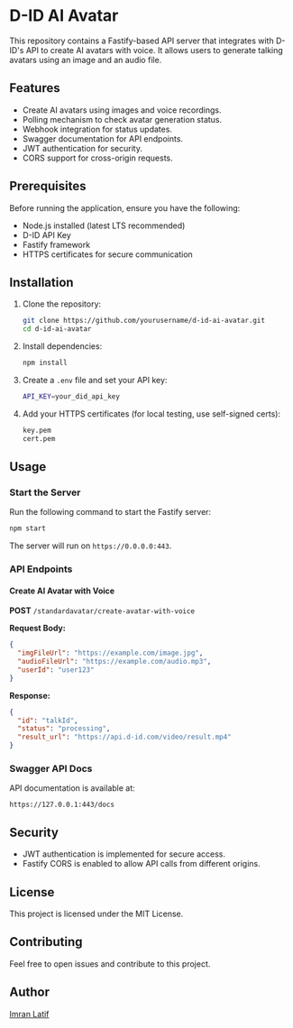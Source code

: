 # D-ID AI Avatar

This repository contains a Fastify-based API server that integrates with D-ID's API to create AI avatars with voice. It allows users to generate talking avatars using an image and an audio file.

## Features

- Create AI avatars using images and voice recordings.
- Polling mechanism to check avatar generation status.
- Webhook integration for status updates.
- Swagger documentation for API endpoints.
- JWT authentication for security.
- CORS support for cross-origin requests.

## Prerequisites

Before running the application, ensure you have the following:

- Node.js installed (latest LTS recommended)
- D-ID API Key
- Fastify framework
- HTTPS certificates for secure communication

## Installation

1. Clone the repository:
   ```sh
   git clone https://github.com/yourusername/d-id-ai-avatar.git
   cd d-id-ai-avatar
   ```
2. Install dependencies:
   ```sh
   npm install
   ```
3. Create a `.env` file and set your API key:
   ```sh
   API_KEY=your_did_api_key
   ```
4. Add your HTTPS certificates (for local testing, use self-signed certs):
   ```sh
   key.pem
   cert.pem
   ```

## Usage

### Start the Server

Run the following command to start the Fastify server:

```sh
npm start
```

The server will run on `https://0.0.0.0:443`.

### API Endpoints

#### Create AI Avatar with Voice

**POST** `/standardavatar/create-avatar-with-voice`

**Request Body:**

```json
{
  "imgFileUrl": "https://example.com/image.jpg",
  "audioFileUrl": "https://example.com/audio.mp3",
  "userId": "user123"
}
```

**Response:**

```json
{
  "id": "talkId",
  "status": "processing",
  "result_url": "https://api.d-id.com/video/result.mp4"
}
```

### Swagger API Docs

API documentation is available at:

```
https://127.0.0.1:443/docs
```

## Security

- JWT authentication is implemented for secure access.
- Fastify CORS is enabled to allow API calls from different origins.

## License

This project is licensed under the MIT License.

## Contributing

Feel free to open issues and contribute to this project.

## Author

[Imran Latif](https://github.com/Imran-Latif88)

